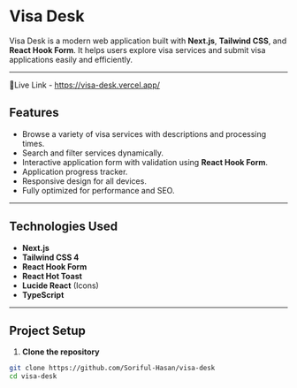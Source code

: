 # Visa Desk

Visa Desk is a modern web application built with **Next.js**, **Tailwind CSS**, and **React Hook Form**. It helps users explore visa services and submit visa applications easily and efficiently.

---

🔗Live Link - https://visa-desk.vercel.app/

## Features

- Browse a variety of visa services with descriptions and processing times.
- Search and filter services dynamically.
- Interactive application form with validation using **React Hook Form**.
- Application progress tracker.
- Responsive design for all devices.
- Fully optimized for performance and SEO.

---

## Technologies Used

- **Next.js**
- **Tailwind CSS 4**
- **React Hook Form**
- **React Hot Toast**
- **Lucide React** (Icons)
- **TypeScript**


---

## Project Setup

1. **Clone the repository**

```bash
git clone https://github.com/Soriful-Hasan/visa-desk
cd visa-desk
